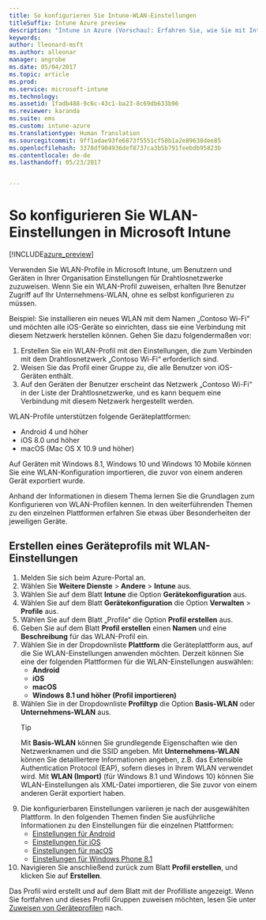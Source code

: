 ```yaml
---
title: So konfigurieren Sie Intune-WLAN-Einstellungen
titleSuffix: Intune Azure preview
description: "Intune in Azure (Vorschau): Erfahren Sie, wie Sie mit Intune WLAN-Einstellungen auf Geräten, die Sie verwalten, konfigurieren."
keywords: 
author: lleonard-msft
ms.author: alleonar
manager: angrobe
ms.date: 05/04/2017
ms.topic: article
ms.prod: 
ms.service: microsoft-intune
ms.technology: 
ms.assetid: 1fadb488-9c6c-43c1-ba23-8c69db633b96
ms.reviewer: karanda
ms.suite: ems
ms.custom: intune-azure
ms.translationtype: Human Translation
ms.sourcegitcommit: 9ff1adae93fe6873f5551cf58b1a2e89638dee85
ms.openlocfilehash: 3378df904936def8737ca3b5b791feebdb95823b
ms.contentlocale: de-de
ms.lasthandoff: 05/23/2017


---
```


# <a name="how-to-configure-wi-fi-settings-in-microsoft-intune"></a>So konfigurieren Sie WLAN-Einstellungen in Microsoft Intune

[!INCLUDE[azure_preview](./includes/azure_preview.md)]

Verwenden Sie WLAN-Profile in Microsoft Intune, um Benutzern und Geräten in Ihrer Organisation Einstellungen für Drahtlosnetzwerke zuzuweisen. Wenn Sie ein WLAN-Profil zuweisen, erhalten Ihre Benutzer Zugriff auf Ihr Unternehmens-WLAN, ohne es selbst konfigurieren zu müssen.

Beispiel: Sie installieren ein neues WLAN mit dem Namen „Contoso Wi-Fi“ und möchten alle iOS-Geräte so einrichten, dass sie eine Verbindung mit diesem Netzwerk herstellen können. Gehen Sie dazu folgendermaßen vor:

1. Erstellen Sie ein WLAN-Profil mit den Einstellungen, die zum Verbinden mit dem Drahtlosnetzwerk „Contoso Wi-Fi“ erforderlich sind.
2. Weisen Sie das Profil einer Gruppe zu, die alle Benutzer von iOS-Geräten enthält.
3. Auf den Geräten der Benutzer erscheint das Netzwerk „Contoso Wi-Fi“ in der Liste der Drahtlosnetzwerke, und es kann bequem eine Verbindung mit diesem Netzwerk hergestellt werden.

WLAN-Profile unterstützen folgende Geräteplattformen:

- Android 4 und höher
- iOS 8.0 und höher
- macOS (Mac OS X 10.9 und höher)

Auf Geräten mit Windows 8.1, Windows 10 und Windows 10 Mobile können Sie eine WLAN-Konfiguration importieren, die zuvor von einem anderen Gerät exportiert wurde.

Anhand der Informationen in diesem Thema lernen Sie die Grundlagen zum Konfigurieren von WLAN-Profilen kennen. In den weiterführenden Themen zu den einzelnen Plattformen erfahren Sie etwas über Besonderheiten der jeweiligen Geräte.

## <a name="create-a-device-profile-containing-wi-fi-settings"></a>Erstellen eines Geräteprofils mit WLAN-Einstellungen

1. Melden Sie sich beim Azure-Portal an.
2. Wählen Sie **Weitere Dienste** > **Andere** > **Intune** aus.
3. Wählen Sie auf dem Blatt **Intune** die Option **Gerätekonfiguration** aus.
2. Wählen Sie auf dem Blatt **Gerätekonfiguration** die Option **Verwalten** > **Profile** aus.
3. Wählen Sie auf dem Blatt „Profile“ die Option **Profil erstellen** aus.
4. Geben Sie auf dem Blatt **Profil erstellen** einen **Namen** und eine **Beschreibung** für das WLAN-Profil ein.
5. Wählen Sie in der Dropdownliste **Plattform** die Geräteplattform aus, auf die Sie WLAN-Einstellungen anwenden möchten. Derzeit können Sie eine der folgenden Plattformen für die WLAN-Einstellungen auswählen:
    - **Android**
    - **iOS**
    - **macOS**
    - **Windows 8.1 und höher (Profil importieren)**
6. Wählen Sie in der Dropdownliste **Profiltyp** die Option **Basis-WLAN** oder **Unternehmens-WLAN** aus.
    >[!TIP]
    >Mit **Basis-WLAN** können Sie grundlegende Eigenschaften wie den Netzwerknamen und die SSID angeben. Mit **Unternehmens-WLAN** können Sie detailliertere Informationen angeben, z.B. das Extensible Authentication Protocol (EAP), sofern dieses in Ihrem WLAN verwendet wird. Mit **WLAN (Import)** (für Windows 8.1 und Windows 10) können Sie WLAN-Einstellungen als XML-Datei importieren, die Sie zuvor von einem anderen Gerät exportiert haben.
7. Die konfigurierbaren Einstellungen variieren je nach der ausgewählten Plattform. In den folgenden Themen finden Sie ausführliche Informationen zu den Einstellungen für die einzelnen Plattformen:
    - [Einstellungen für Android](wi-fi-settings-android.md)
    - [Einstellungen für iOS](wi-fi-settings-ios.md)
    - [Einstellungen für macOS](wi-fi-settings-macos.md)
    - [Einstellungen für Windows Phone 8.1](wi-fi-settings-import-windows-8-1.md)
8. Navigieren Sie anschließend zurück zum Blatt **Profil erstellen**, und klicken Sie auf **Erstellen**.

Das Profil wird erstellt und auf dem Blatt mit der Profilliste angezeigt.
Wenn Sie fortfahren und dieses Profil Gruppen zuweisen möchten, lesen Sie unter [Zuweisen von Geräteprofilen](device-profile-assign.md) nach.


